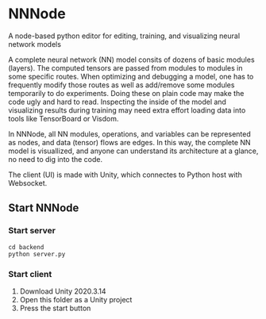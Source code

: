 # NNNode
A node-based python editor for editing, training, and visualizing neural network models

A complete neural network (NN) model consits of dozens of basic modules (layers). The computed tensors are passed from modules to modules in some specific routes. When optimizing and debugging a model, one has to frequently modify those routes as well as add/remove some modules temporarily to do experiments. Doing these on plain code may make the code ugly and hard to read. Inspecting the inside of the model and visualizing results during training may need extra effort loading data into tools like TensorBoard or Visdom.

In NNNode, all NN modules, operations, and variables can be represented as nodes, and data (tensor) flows are edges. In this way, the complete NN model is visuallized, and anyone can understand its architecture at a glance, no need to dig into the code.

The client (UI) is made with Unity, which connectes to Python host with Websocket.

## Start NNNode
### Start server
```
cd backend
python server.py
```
### Start client
1. Download Unity 2020.3.14 
2. Open this folder as a Unity project
3. Press the start button

